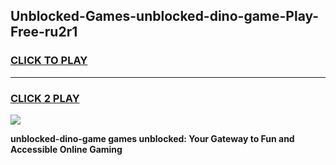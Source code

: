 
## Unblocked-Games-unblocked-dino-game-Play-Free-ru2r1
<h3>
<a href="https://premium76.site?title=unblocked-dino-game&ref=20A">CLICK TO PLAY</a></h3>
<hr>

<h3>
<a href="https://premium76.site?title=unblocked-dino-game&ref=20A">CLICK 2 PLAY</a>
  
</h3>

<a href="https://premium76.site?title=unblocked-dino-game&ref=20A"><img src="https://clearcache.store/games.png"></a>


**unblocked-dino-game games unblocked: Your Gateway to Fun and Accessible Online Gaming**
